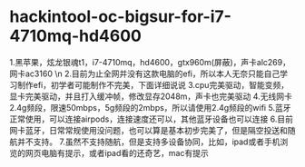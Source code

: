 # hackintool-oc-bigsur-for-i7-4710mq-hd4600
1.黑苹果，炫龙银魂t1，i7-4710mq，hd4600，gtx960m(屏蔽)，声卡alc269，网卡ac3160  \n
2.目前为止全网并没有这款电脑的efi，所以本人无奈只能自己学习制作efi，初学者可能制作不完美，下面详细说说
3.cpu完美驱动，智能变频，显卡完美驱动，并且打入缓冲帧，修改显存2048m，声卡也完美驱动
4.无线网卡2.4g频段，限速50mbps，5g频段的2mbps，所以请使用2.4g频段的wifi
5.蓝牙正常使用，可以连接airpods，连接速度还可以，其他蓝牙设备也可以连接
6.目前网卡蓝牙，日常常规使用没问题，也可以算是基本初步完美了，但是隔空投送和随航并不支持。
7.虽然不支持随航，但是支持多设备协同，比如，ipad或者手机浏览的网页电脑有提示，或者ipad看的还奇艺，mac有提示
